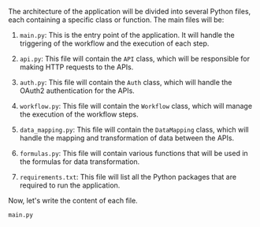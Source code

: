The architecture of the application will be divided into several Python files, each containing a specific class or function. The main files will be:

1. `main.py`: This is the entry point of the application. It will handle the triggering of the workflow and the execution of each step.

2. `api.py`: This file will contain the `API` class, which will be responsible for making HTTP requests to the APIs.

3. `auth.py`: This file will contain the `Auth` class, which will handle the OAuth2 authentication for the APIs.

4. `workflow.py`: This file will contain the `Workflow` class, which will manage the execution of the workflow steps.

5. `data_mapping.py`: This file will contain the `DataMapping` class, which will handle the mapping and transformation of data between the APIs.

6. `formulas.py`: This file will contain various functions that will be used in the formulas for data transformation.

7. `requirements.txt`: This file will list all the Python packages that are required to run the application.

Now, let's write the content of each file.

`main.py`
